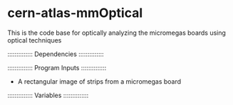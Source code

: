 cern-atlas-mmOptical
====================

This is the code base for optically analyzing the micromegas boards using optical techniques


::::::::::::::
Dependencies
::::::::::::::





::::::::::::::
Program Inputs
::::::::::::::

- A rectangular image of strips from a micromegas board





::::::::::::::
Variables
::::::::::::::


